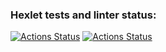 ### Hexlet tests and linter status:
[![Actions Status](https://github.com/Absaidov/java-project-72/workflows/hexlet-check/badge.svg)](https://github.com/Absaidov/java-project-72/actions) [![Actions Status](https://github.com/Absaidov/java-project-72/actions/workflows/main.yml/badge.svg)](https://github.com/Absaidov/java-project-72/actions/workflows/main.yml)